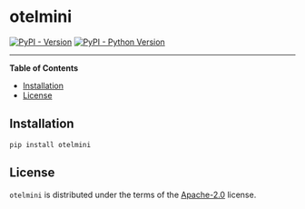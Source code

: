# otelmini

[![PyPI - Version](https://img.shields.io/pypi/v/otelmini.svg)](https://pypi.org/project/otelmini)
[![PyPI - Python Version](https://img.shields.io/pypi/pyversions/otelmini.svg)](https://pypi.org/project/otelmini)

-----

**Table of Contents**

- [Installation](#installation)
- [License](#license)

## Installation

```console
pip install otelmini
```

## License

`otelmini` is distributed under the terms of the [Apache-2.0](https://spdx.org/licenses/Apache-2.0.html) license.
